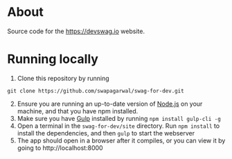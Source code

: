 # About
Source code for the https://devswag.io website.

# Running locally
1. Clone this repository by running 
```
git clone https://github.com/swapagarwal/swag-for-dev.git
```
2. Ensure you are running an up-to-date version of [Node.js](https://nodejs.org/en/) on your machine, and that you have npm installed.
3. Make sure you have [Gulp](https://gulpjs.com/) installed by running `npm install gulp-cli -g`
4. Open a terminal in the `swag-for-dev/site` directory. Run `npm install` to install the dependencies, and then `gulp` to start the webserver
5. The app should open in a browser after it compiles, or you can view it by going to http://localhost:8000
